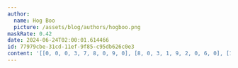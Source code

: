 ```yaml
---
author:
  name: Hog Boo
  picture: /assets/blog/authors/hogboo.png
maskRate: 0.42
date: 2024-06-24T02:00:01.614466
id: 77979cbe-31cd-11ef-9f85-c95db626c0e3
content: '[[0, 0, 0, 3, 7, 8, 0, 9, 0], [8, 0, 3, 1, 9, 2, 0, 6, 0], [1, 0, 0, 6, 0, 5, 8, 0, 0], [0, 8, 0, 0, 0, 0, 0, 0, 3], [3, 0, 4, 5, 6, 0, 2, 8, 1], [2, 5, 0, 8, 3, 0, 9, 0, 6], [7, 0, 8, 9, 5, 6, 3, 2, 0], [0, 3, 2, 7, 0, 4, 0, 5, 8], [0, 4, 0, 2, 8, 0, 7, 1, 0]]'
---
```

